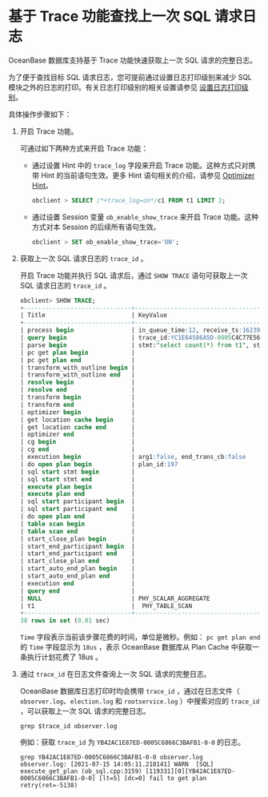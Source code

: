 # 基于 Trace 功能查找上一次 SQL 请求日志

OceanBase 数据库支持基于 Trace 功能快速获取上一次 SQL 请求的完整日志。

为了便于查找目标 SQL 请求日志，您可提前通过设置日志打印级别来减少 SQL 模块之外的日志的打印。有关日志打印级别的相关设置请参见 [设置日志打印级别](../2.log-print-level/2.set-log-print-level.md)。

具体操作步骤如下：

1. 开启 Trace 功能。

   可通过如下两种方式来开启 Trace 功能：

   * 通过设置 Hint 中的 `trace_log` 字段来开启 Trace 功能。这种方式只对携带 Hint 的当前语句生效。更多 Hint 语句相关的介绍，请参见 [Optimizer Hint](../../../../3.performance-tuning-guide/5.sql-optimization/4.sql-optimization/7.manage-execution-plans/1.optimizer-hint.md)。

     ```sql
     obclient > SELECT /*+trace_log=on*/c1 FROM t1 LIMIT 2;
     ```

   * 通过设置 Session 变量 `ob_enable_show_trace` 来开启 Trace 功能。这种方式对本 Session 的后续所有语句生效。

     ```sql
     obclient > SET ob_enable_show_trace='ON';
     ```

2. 获取上一次 SQL 请求日志的 `trace_id` 。

   开启 Trace 功能并执行 SQL 请求后，通过 `SHOW TRACE` 语句可获取上一次 SQL 请求日志的 `trace_id` 。

   ```sql
   obclient> SHOW TRACE;
   +------------------------------+----------------------------------------------------------------------------+------+
   | Title                        | KeyValue                                                                   | Time |
   +------------------------------+----------------------------------------------------------------------------+------+
   | process begin                | in_queue_time:12, receive_ts:1623988240448815, enqueue_ts:1623988240448816 | 0    |
   | query begin                  | trace_id:YC1E64586A5D-0005C4C77E56FA98                                     | 2    |
   | parse begin                  | stmt:"select count(*) from t1", stmt_len:23                                | 49   |
   | pc get plan begin            |                                                                            | 7    |
   | pc get plan end              |                                                                            | 18   |
   | transform_with_outline begin |                                                                            | 2    |
   | transform_with_outline end   |                                                                            | 45   |
   | resolve begin                |                                                                            | 22   |
   | resolve end                  |                                                                            | 130  |
   | transform begin              |                                                                            | 40   |
   | transform end                |                                                                            | 138  |
   | optimizer begin              |                                                                            | 2    |
   | get location cache begin     |                                                                            | 96   |
   | get location cache end       |                                                                            | 108  |
   | optimizer end                |                                                                            | 272  |
   | cg begin                     |                                                                            | 0    |
   | cg end                       |                                                                            | 984  |
   | execution begin              | arg1:false, end_trans_cb:false                                             | 78   |
   | do open plan begin           | plan_id:197                                                                | 29   |
   | sql start stmt begin         |                                                                            | 1    |
   | sql start stmt end           |                                                                            | 1    |
   | execute plan begin           |                                                                            | 0    |
   | execute plan end             |                                                                            | 9    |
   | sql start participant begin  |                                                                            | 0    |
   | sql start participant end    |                                                                            | 1    |
   | do open plan end             |                                                                            | 0    |
   | table scan begin             |                                                                            | 11   |
   | table scan end               |                                                                            | 42   |
   | start_close_plan begin       |                                                                            | 1344 |
   | start_end_participant begin  |                                                                            | 13   |
   | start_end_participant end    |                                                                            | 1    |
   | start_close_plan end         |                                                                            | 1    |
   | start_auto_end_plan begin    |                                                                            | 2    |
   | start_auto_end_plan end      |                                                                            | 1    |
   | execution end                |                                                                            | 2    |
   | query end                    |                                                                            | 52   |
   | NULL                         | PHY_SCALAR_AGGREGATE                                                       |      |
   | t1                           |  PHY_TABLE_SCAN                                                            |      |
   +------------------------------+----------------------------------------------------------------------------+------+
   38 rows in set (0.01 sec)
   ```

   `Time` 字段表示当前该步骤花费的时间，单位是微秒。例如： `pc get plan end` 的 `Time` 字段显示为 `18us` ，表示 OceanBase 数据库从 Plan Cache 中获取一条执行计划花费了 18us 。

3. 通过 `trace_id` 在日志文件查询上一次 SQL 请求的完整日志。

   OceanBase 数据库日志打印时均会携带 `trace_id` ，通过在日志文件（ `observer.log`、`election.log` 和 `rootservice.log` ）中搜索对应的 `trace_id` ，可以获取上一次 SQL 请求的完整日志。

   ```shell
   grep $trace_id observer.log
   ```

   例如：获取 `trace_id` 为 `YB42AC1E87ED-0005C6866C3BAFB1-0-0` 的日志。

   ```shell
   grep YB42AC1E87ED-0005C6866C3BAFB1-0-0 observer.log
   observer.log: [2021-07-15 14:05:11.218141] WARN  [SQL] execute_get_plan (ob_sql.cpp:3159) [119331][0][YB42AC1E87ED-0005C6866C3BAFB1-0-0] [lt=5] [dc=0] fail to get plan retry(ret=-5138)
   ```
